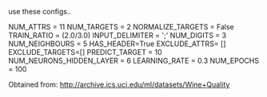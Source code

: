 use these configs..

NUM_ATTRS = 11
NUM_TARGETS = 2
NORMALIZE_TARGETS = False
TRAIN_RATIO = (2.0/3.0)
INPUT_DELIMITER = ';'
NUM_DIGITS = 3
NUM_NEIGHBOURS = 5
HAS_HEADER=True
EXCLUDE_ATTRS= []
EXCLUDE_TARGETS=[]
PREDICT_TARGET = 10
NUM_NEURONS_HIDDEN_LAYER = 6
LEARNING_RATE = 0.3
NUM_EPOCHS = 100

Obtained from: http://archive.ics.uci.edu/ml/datasets/Wine+Quality
